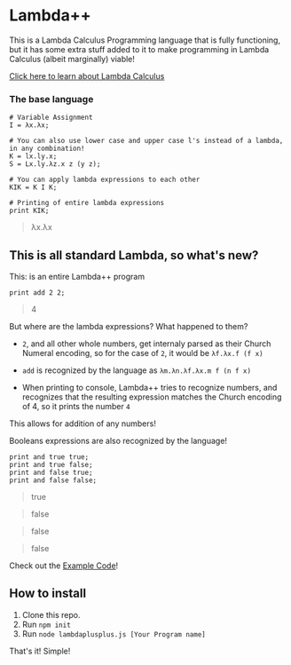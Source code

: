 # Lambda++

This is a Lambda Calculus Programming language that is fully functioning, but it has some extra stuff added to it to make programming in Lambda Calculus (albeit marginally) viable!

[Click here to learn about Lambda Calculus](https://en.wikipedia.org/wiki/Lambda_calculus)

### The base language

```
# Variable Assignment
I = λx.λx;

# You can also use lower case and upper case l's instead of a lambda, in any combination!
K = lx.ly.x;
S = Lx.ly.λz.x z (y z);

# You can apply lambda expressions to each other
KIK = K I K;

# Printing of entire lambda expressions
print KIK;
```

> λx.λx

## This is all standard Lambda, so what's new?

This: is an entire Lambda++ program

```
print add 2 2;
```

> 4

But where are the lambda expressions? What happened to them?

- `2`, and all other whole numbers, get internaly parsed as their Church Numeral encoding, so for the case of `2`, it would be `λf.λx.f (f x)`

- `add` is recognized by the language as `λm.λn.λf.λx.m f (n f x)`

- When printing to console, Lambda++ tries to recognize numbers, and recognizes that the resulting expression matches the Church encoding of 4, so it prints the number `4`

This allows for addition of any numbers!

Booleans expressions are also recognized by the language!

```
print and true true;
print and true false;
print and false true;
print and false false;
```

> true

> false

> false

> false

Check out the [Example Code](https://github.com/benjaminjkern/side-projects/blob/master/js-projects/lambda%2B%2B/example.lpp)!

## How to install

1. Clone this repo.
2. Run `npm init`
3. Run `node lambdaplusplus.js [Your Program name]`

That's it! Simple!
